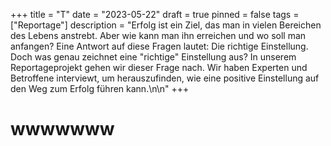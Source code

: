 +++
title = "T"
date = "2023-05-22"
draft = true
pinned = false
tags = ["Reportage"]
description = "Erfolg ist ein Ziel, das man in vielen Bereichen des Lebens anstrebt. Aber wie kann man ihn erreichen und wo soll man anfangen? Eine Antwort auf diese Fragen lautet: Die richtige Einstellung. Doch was genau zeichnet eine \"richtige\" Einstellung aus? In unserem Reportageprojekt gehen wir dieser Frage nach. Wir haben Experten und Betroffene interviewt, um herauszufinden, wie eine positive Einstellung auf den Weg zum Erfolg führen kann.\n\n"
+++
# wwwwwww

![]()